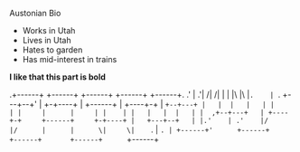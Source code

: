 Austonian Bio

- Works in Utah
- Lives in Utah
- Hates to garden
- Has mid-interest in trains

**I like that this part is bold**



   .+------+     +------+     +------+     +------+     +------+.
 .' |    .'|    /|     /|     |      |     |\     |\    |`.    | `.
+---+--+'  |   +-+----+ |     +------+     | +----+-+   |  `+--+---+
|   |  |   |   | |    | |     |      |     | |    | |   |   |  |   |
|  ,+--+---+   | +----+-+     +------+     +-+----+ |   +---+--+   |
|.'    | .'    |/     |/      |      |      \|     \|    `. |   `. |
+------+'      +------+       +------+       +------+      `+------+
